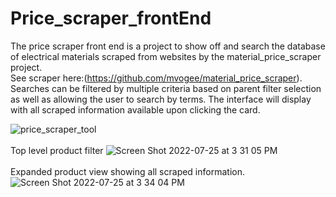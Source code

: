 # Price_scraper_frontEnd
The price scraper front end is a project to show off and search the database of electrical materials scraped from websites by the material_price_scraper project. <br>See scraper here:(https://github.com/mvogee/material_price_scraper). <br>
Searches can be filtered by multiple criteria based on parent filter selection as well as allowing the user to search by terms. The interface will display with all scraped information available upon clicking the card.

![price_scraper_tool](https://user-images.githubusercontent.com/22436271/181407556-037f9da2-6b5d-4442-acd2-f4c6229aa619.png)<br><br>
Top level product filter
![Screen Shot 2022-07-25 at 3 31 05 PM](https://user-images.githubusercontent.com/22436271/181407743-2c5109ff-5b3f-4191-92b4-b7443977f475.png)<br><br>
Expanded product view showing all scraped information.
![Screen Shot 2022-07-25 at 3 34 04 PM](https://user-images.githubusercontent.com/22436271/181407762-5f4574ba-a356-4f01-8356-a822da8ad1bc.png)
